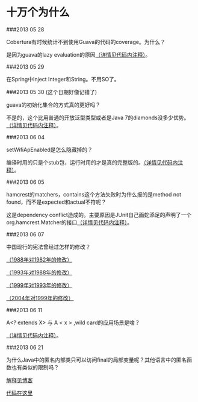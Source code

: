 十万个为什么
==========================

###2013 05 28

Cobertura有时候统计不到使用Guava的代码的coverage。为什么？

是因为guava的lazy evaluation的原因[（详情见代码内注释）](https://github.com/cuipengfei/DailyStackOverflowQuestion/blob/master/20130528%20Cobertura%20Guava/src/main/java/UseGuavaHere.java)。

###2013 05 29

在Spring中Inject Integer和String。不用SO了。

###2013 05 30 (这个日期好像记错了)

guava的初始化集合的方式真的更好吗？

不是的，这个比用普通的开放泛型类型或者是Java 7的diamonds没多少优势。[（详情见代码内注释）](https://github.com/cuipengfei/DailyStackOverflowQuestion/blob/master/20130530%20GuavaListInit/src/main/java/IsGuavaListInitBetter.java)。

###2013 06 04

setWifiApEnabled是怎么隐藏掉的？

编译时用的只是个stub包，运行时用的才是真的完整版的。[（详情见代码内注释）](https://github.com/cuipengfei/DailyStackOverflowQuestion/blob/master/20130604%20AndroidHiddenAPI/MyApplicationProject/MyApplication/src/main/java/TryToHideSomeAPI.java)。

###2013 06 05

hamcrest的matchers，contains这个方法失败时为什么报的是method not found，而不是expected和actual不符呢？

这是dependency conflict造成的。主要原因是JUnit自己画蛇添足的声明了一个org.hamcrest.Matcher的接口[（详情见代码内注释）](https://github.com/cuipengfei/DailyStackOverflowQuestion/blob/master/20130605%20HamcrestContainsMismatch/src/test/java/HamcrestContainsTest.java)。

###2013 06 07

中国现行的宪法曾经过怎样的修改？

[（1988年对1982年的修改）](https://github.com/cuipengfei/One-hundred-thousand-why/commit/553f44001cbe63bf72c5781d76c30c896c26dc60#20130528%20Cobertura%20Guava/src/main/resources/Constitution.txt)

[（1993年对1988年的修改）](https://github.com/cuipengfei/One-hundred-thousand-why/commit/11f5b300fb70d603bda05569c014eba44f249c95#20130528%20Cobertura%20Guava/src/main/resources/Constitution.txt)

[（1999年对1993年的修改）](https://github.com/cuipengfei/One-hundred-thousand-why/commit/6f4de4fba9bd3cf1368d616a8813a55cbe5e8d90#20130528%20Cobertura%20Guava/src/main/resources/Constitution.txt)

[（2004年对1999年的修改）](https://github.com/cuipengfei/One-hundred-thousand-why/commit/d681cc65bea99ec702c7cbcf150b783ac743cfc2#20130528%20Cobertura%20Guava/src/main/resources/Constitution.txt)

###2013 06 11

A<? extends X> 与 A < x > ,wild card的应用场景是啥？

[（详情见代码内注释）](https://github.com/cuipengfei/One-hundred-thousand-why/blob/master/20130611JavaGenericsWildCard/src/TryWildCard.java)。

###2013 06 21

为什么Java中的匿名内部类只可以访问final的局部变量呢？其他语言中的匿名函数也有类似的限制吗？

[解释见博客](http://cuipengfei.me/blog/2013/06/22/why-does-it-have-to-be-final/)

[代码在这里](https://github.com/cuipengfei/One-hundred-thousand-why/tree/master/20130621WhyDoesItHaveToBeFinal)